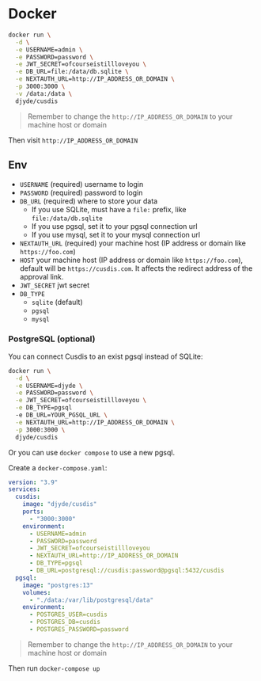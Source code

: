 # Docker

```bash
docker run \
  -d \
  -e USERNAME=admin \
  -e PASSWORD=password \
  -e JWT_SECRET=ofcourseistillloveyou \
  -e DB_URL=file:/data/db.sqlite \
  -e NEXTAUTH_URL=http://IP_ADDRESS_OR_DOMAIN \
  -p 3000:3000 \
  -v /data:/data \
  djyde/cusdis
```

> Remember to change the `http://IP_ADDRESS_OR_DOMAIN` to your machine host or domain

Then visit `http://IP_ADDRESS_OR_DOMAIN`

## Env

- `USERNAME` (required) username to login
- `PASSWORD` (required) password to login
- `DB_URL` (required) where to store your data
  - If you use SQLite, must have a `file:` prefix, like `file:/data/db.sqlite`
  - If you use pgsql, set it to your pgsql connection url
  - If you use mysql, set it to your mysql connection url
- `NEXTAUTH_URL` (required) your machine host (IP address or domain like `https://foo.com`)
- `HOST` your machine host (IP address or domain like `https://foo.com`), default will be `https://cusdis.com`. It affects the redirect address of the approval link.
- `JWT_SECRET` jwt secret
- `DB_TYPE`
  - `sqlite` (default)
  - `pgsql`
  - `mysql`

### PostgreSQL (optional)

You can connect Cusdis to an exist pgsql instead of SQLite:

```bash
docker run \
  -d \
  -e USERNAME=djyde \
  -e PASSWORD=password \
  -e JWT_SECRET=ofcourseistillloveyou \
  -e DB_TYPE=pgsql
  -e DB_URL=YOUR_PGSQL_URL \
  -e NEXTAUTH_URL=http://IP_ADDRESS_OR_DOMAIN \
  -p 3000:3000 \
  djyde/cusdis
```

Or you can use `docker compose` to use a new pgsql.

Create a `docker-compose.yaml`:

```yml
version: "3.9"
services:
  cusdis:
    image: "djyde/cusdis"
    ports:
      - "3000:3000"
    environment:
      - USERNAME=admin
      - PASSWORD=password
      - JWT_SECRET=ofcourseistillloveyou
      - NEXTAUTH_URL=http://IP_ADDRESS_OR_DOMAIN
      - DB_TYPE=pgsql
      - DB_URL=postgresql://cusdis:password@pgsql:5432/cusdis
  pgsql:
    image: "postgres:13"
    volumes:
      - "./data:/var/lib/postgresql/data"
    environment:
      - POSTGRES_USER=cusdis
      - POSTGRES_DB=cusdis
      - POSTGRES_PASSWORD=password
```

> Remember to change the `http://IP_ADDRESS_OR_DOMAIN` to your machine host or domain

Then run `docker-compose up`

